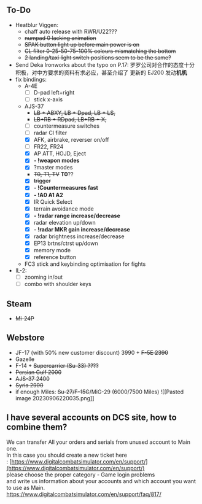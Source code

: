 ## To-Do
- Heatblur Viggen: 
	- chaff auto release with RWR/U22???
	- ~~numpad 0 lacking animation~~
	- ~~SPAK button light up before main power is on~~
	- ~~CL filter 0-25-50-75-100% colours mismatching the bottom~~
	- ~~2 landing/taxi light switch positions seem to be the same?~~
- Send Deka Ironworks about the typo on P.17:
	罗罗公司对合作的态度十分积极，对中方要求的资料有求必应，甚至介绍了 更新的 EJ200 发动**机机**
- fix bindings:
	- A-4E
		- [ ] D-pad left+right
		- [ ] stick x-axis
	- AJS-37 
		- ~~LB + ABXY, LB + Dpad, LB + LS,~~
		- ~~LB+RB + RDpad, LB+RB + X,~~
		- [ ] countermeasure switches
		- [ ] radar Cl filter
		- [x] AFK, airbrake, reverser on/off
		- [ ] FR22, FR24
		- [x] AP ATT, HOJD, Eject
		- [x] **- !weapon modes**
		- [x] ?master modes
		- ~~T0, T1, TV~~ **T0**??
		- [x] ~~trigger~~
		- [x] **- !Countermeasures fast**
		- [x] **- !A0 A1 A2**
		- [x] IR Quick Select
		- [x] terrain avoidance mode
		- [x] **- !radar range increase/decrease**
		- [x] radar elevation up/down
		- [x] **- !radar MKR gain increase/decrease**
		- [x] radar brightness increase/decrease
		- [x] EP13 brtns/ctrst up/down
		- [x] memory mode
		- [x] reference button
	- FC3 stick and keybinding optimisation for fights
- IL-2:
	- [ ] zooming in/out
	- [ ] combo with shoulder keys
## Steam
- ~~Mi-24P~~
## Webstore
- JF-17 (with 50% new customer discount) 3990 + ~~F-5E 2390~~
- Gazelle
- F-14 + ~~Supercarrier (Su-33) ????~~
- ~~Persian Gulf 2000~~
- ~~AJS-37 2400~~
- ~~Syria 2990~~
- if enough Miles: ~~Su-27/F-15C~~/MiG-29 (6000/7500 Miles)
![[Pasted image 20230906220035.png]]
## I have several accounts on DCS site, how to combine them?
We can transfer All your orders and serials from unused account to Main one.   
In this case you should create a new ticket here : [https://www.digitalcombatsimulator.com/en/support/](https://www.digitalcombatsimulator.com/en/support/)  
please choose the proper category - Game login problems   
and write us information about your accounts and which account you want to use as Main.
https://www.digitalcombatsimulator.com/en/support/faq/817/